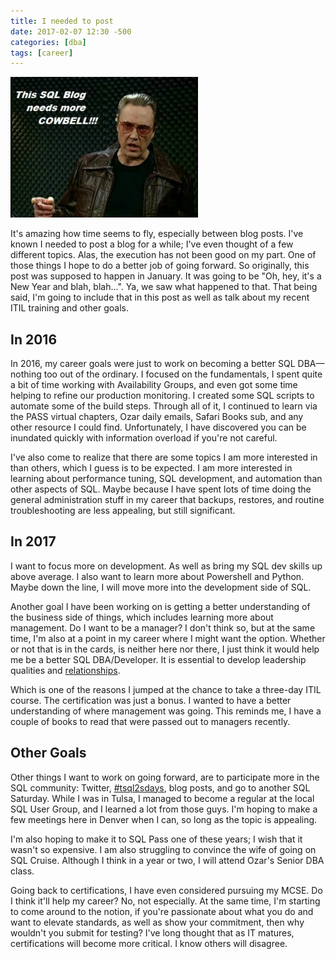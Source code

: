 ```yaml
---
title: I needed to post
date: 2017-02-07 12:30 -500
categories: [dba]
tags: [career]
---
```


![SQL_cowbell](/assets/images/Walken-Cowbell.jpg)

It's amazing how time seems to fly, especially between blog posts. I've known I needed to post a blog for a while; I've even thought of a few different topics. Alas, the execution has not been good on my part. One of those things I hope to do a better job of going forward. So originally, this post was supposed to happen in January. It was going to be "Oh, hey, it's a New Year and blah, blah...". Ya, we saw what happened to that. That being said, I'm going to include that in this post as well as talk about my recent ITIL training and other goals.

## In 2016

In 2016, my career goals were just to work on becoming a better SQL DBA—nothing too out of the ordinary. I focused on the fundamentals, I spent quite a bit of time working with Availability Groups, and even got some time helping to refine our production monitoring. I created some SQL scripts to automate some of the build steps. Through all of it, I continued to learn via the PASS virtual chapters, Ozar daily emails, Safari Books sub, and any other resource I could find. Unfortunately, I have discovered you can be inundated quickly with information overload if you're not careful.

I've also come to realize that there are some topics I am more interested in than others, which I guess is to be expected. I am more interested in learning about performance tuning, SQL development, and automation than other aspects of SQL. Maybe because I have spent lots of time doing the general administration stuff in my career that backups, restores, and routine troubleshooting are less appealing, but still significant.

## In 2017

I want to focus more on development. As well as bring my SQL dev skills up above average. I also want to learn more about Powershell and Python. Maybe down the line, I will move more into the development side of SQL.

Another goal I have been working on is getting a better understanding of the business side of things, which includes learning more about management. Do I want to be a manager? I don't think so, but at the same time, I'm also at a point in my career where I might want the option. Whether or not that is in the cards, is neither here nor there, I just think it would help me be a better SQL DBA/Developer. It is essential to develop leadership qualities and [relationships](2016-06-29-relationships.md). 

Which is one of the reasons I jumped at the chance to take a three-day ITIL course. The certification was just a bonus. I wanted to have a better understanding of where management was going. This reminds me, I have a couple of books to read that were passed out to managers recently.

## Other Goals

Other things I want to work on going forward, are to participate more in the SQL community: Twitter, [#tsql2sdays](http://tsqltuesday.com/), blog posts, and go to another SQL Saturday. While I was in Tulsa, I managed to become a regular at the local SQL User Group, and I learned a lot from those guys. I'm hoping to make a few meetings here in Denver when I can, so long as the topic is appealing.

I'm also hoping to make it to SQL Pass one of these years; I wish that it wasn't so expensive. I am also struggling to convince the wife of going on SQL Cruise. Although I think in a year or two, I will attend Ozar's Senior DBA class.

Going back to certifications, I have even considered pursuing my MCSE. Do I think it'll help my career? No, not especially. At the same time, I'm starting to come around to the notion, if you're passionate about what you do and want to elevate standards, as well as show your commitment, then why wouldn't you submit for testing? I've long thought that as IT matures, certifications will become more critical. I know others will disagree.